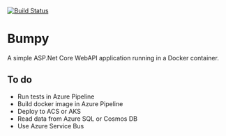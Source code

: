[![Build Status](https://kadluba.visualstudio.com/Bumpy/_apis/build/status/ckadluba.Bumpy?branchName=master)](https://kadluba.visualstudio.com/Bumpy/_build/latest?definitionId=2&branchName=master)

# Bumpy
A simple ASP.Net Core WebAPI application running in a Docker container.

## To do
* Run tests in Azure Pipeline
* Build docker image in Azure Pipeline
* Deploy to ACS or AKS
* Read data from Azure SQL or Cosmos DB
* Use Azure Service Bus
